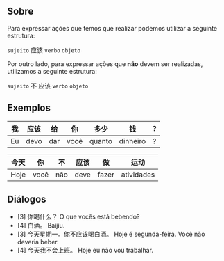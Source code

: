 ## Sobre

Para expressar ações que temos que realizar podemos utilizar a seguinte estrutura:

`sujeito` 应该 `verbo` `objeto`

Por outro lado, para expressar ações que **não** devem ser realizadas, utilizamos a seguinte estrutura:

`sujeito` 不 应该 `verbo` `objeto`

## Exemplos


| 我   | 应该   | 给   | 你    | 多少     | 钱        | ?   |
| --- | ---- | --- | ---- | ------ | -------- | --- |
| Eu  | devo | dar | você | quanto | dinheiro | ?   |


| 今天   | 你    | 不   | 应该   | 做     | 运动         |
| ---- | ---- | --- | ---- | ----- | ---------- |
| Hoje | você | não | deve | fazer | atividades |

## Diálogos

- [3] 你喝什么？
     O que vocês está bebendo?
- [4] 白酒。
     Baijiu.
- [3] 今天星期一。你不应该喝白酒。
     Hoje é segunda-feira. Você não deveria beber.
- [4] 今天我不会上班。
     Hoje eu não vou trabalhar.
